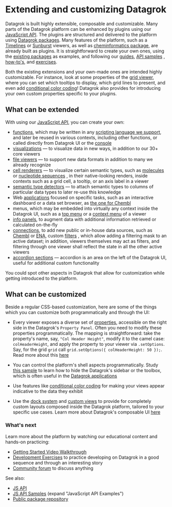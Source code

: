 <!-- TITLE: &#8204;Extending Datagrok -->
<!-- SUBTITLE: -->

# Extending and customizing Datagrok

Datagrok is built highly extensible, composable and customizable. Many parts of the Datagrok platform can be enhanced by
plugins using our [JavaScript API](js-api.md). The plugins are structured and delivered to the platform
using [Datagrok packages](develop.md#packages). Many features of the platform, such as a
[Timelines](https://github.com/datagrok-ai/public/tree/master/packages/Viewers) or
[Sunburst](https://github.com/datagrok-ai/public/tree/master/packages/Sunburst) viewers, as well
as [cheminformatics package](https://github.com/datagrok-ai/public/tree/master/packages/Chem), are already built as
plugins. It is straightforward to create your own ones, using
the [existing packages](https://github.com/datagrok-ai/public/tree/master/packages) as examples, and following
our [guides](develop.md), [API samples](https://public.datagrok.ai/js)
, [how-to's](how-to/develop-custom-viewer.md), and [exercises](exercises/exercises.md).

Both the existing extensions and your own-made ones are intended highly customizable. For instance, look at some
properties of the [grid viewer](../visualize/viewers/grid.md), where you can set which tooltips to display, which grid
lines to present, and even add [conditional color coding](../visualize/viewers/grid.md#color-coding)! Datagrok also
provides for introducing your own custom properties specific to your plugins.

## What can be extended

With using our [JavaScript API](js-api.md), you can create your own:

* [functions](../datagrok/functions/function.md), which may be written in any
  [scripting language we support](../compute/scripting.md), and later be reused in various contexts, including other
  functions, or called directly from Datagrok UI or the [console](../datagrok/navigation.md#console)
* [visualizations](../visualize/viewers.md) — to visualize data in new ways, in addition to our 30+ core viewers
* [file viewers](how-to/custom-file-viewers.md) — to support new data formats in addition to many we already recognize
* [cell renderers](../visualize/viewers/grid.md#custom-cell-renderers) — to visualize certain semantic types, such
  as [molecules](https://github.com/datagrok-ai/public/blob/master/packages/Chem/src/rdkit-api.ts)
  or [nucleotide sequences](https://github.com/datagrok-ai/public/tree/master/packages/Sequence/web-logo-viewer)
  , in their native-looking renders, inside contexts such as a grid cell, a tooltip, or an axis label in a viewer
* [semantic type detectors](how-to/define-semantic-type-detectors.md) — to attach semantic types to columns of
  particular data types to later re-use this knowledge
* Web [applications](how-to/build-an-app.md) focused on specific tasks, such as an interactive dashboard or a data set
  browser, as [the one for Chembl](https://github.com/datagrok-ai/public/tree/master/packages/ChemblBrowser)
* menus, which may be embedded into virtually any context inside the Datagrok UI, such as a
  [top menu](https://public.datagrok.ai/js/samples/ui/menu) or
  a [context menu](https://public.datagrok.ai/js/samples/events/viewer-events) of a viewer
* [info panels](how-to/add-info-panel.md), to augment data with additional information retrieved or calculated
  on-the-fly
* [connections](../access/data-connection.md), to add new public or in-house data sources, such
  as [Chembl](https://www.ebi.ac.uk/chembl/) or [ENA](https://www.ebi.ac.uk/ena/browser/),
  custom [filters](https://github.com/datagrok-ai/public/blob/master/packages/Widgets/src/filters/radio-button-filter.ts)
  , which allow adding a filtering mask to an active dataset; in addition, viewers themselves may act as filters, and
  filtering through one viewer shall reflect the state in all the other active viewers
* [accordion sections](ui.md#accordions) — accordion is an area on the left of the Datagrok UI, useful for additional
  custom functionality

You could spot other aspects in Datagrok that allow for customization while getting introduced to the platform.

## What can be customized

Beside a regular CSS-based customization, here are some of the things which you can customize both programmatically and
through the UI:

* Every viewer exposes a diverse set of [properties](../datagrok/navigation.md#properties), accessible on the right side
  in the Datagrok's
  `Property Panel`. Often you need to modify these properties programmatically. The mapping is straightforward: take the
  property's name, say, `"Col Header Height"`, modify it to the camel case: `colHeaderHeight`, and apply the property to
  your viewer via `.setOptions`. Say, for the grid `grid` call `grid.setOptions({ colHeaderHeight: 50 });`. Read more
  about this
  [here](../develop/how-to/develop-custom-viewer.md)

* You can control the platform's shell aspects programmatically.
  Study [this sample](https://public.datagrok.ai/js/samples/shell/ui-parts)
  to learn how to hide the Datagrok's sidebar or the toolbox, which is often useful in
  the [Datagrok applications](how-to/build-an-app.md)

* Use features like [conditional color coding](https://dev.datagrok.ai/js/samples/grid/color-coding-conditional)
  for making your views appear indicative to the data they exhibit

* Use the [dock system](how-to/manipulate-viewers.md#docking-viewers)
  and [custom views](how-to/custom-views.md)
  to provide for completely custom layouts composed inside the Datagrok platform, tailored to your specific use cases.
  Learn more about Datagrok's composable UI [here](ui.md)

### What's next

Learn more about the platform by watching our educational content and hands-on practicing:

* [Getting Started Video Walkthrough](getting-started.md#6-videos)
* [Development Exercises](exercises/exercises.md) to practice developing on Datagrok in a good sequence and through an
  interesting story
* [Community forum](https://community.datagrok.ai/) to discuss anything

See also:

* [JS API](js-api.md)
* [JS API Samples](https://public.datagrok.ai/js) (expand "JavaScript API Examples")
* [Public package repository](https://github.com/datagrok-ai/public)
